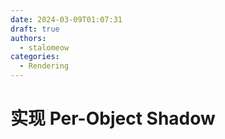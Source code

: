 ```yaml
---
date: 2024-03-09T01:07:31
draft: true
authors:
  - stalomeow
categories:
  - Rendering
---
```


# 实现 Per-Object Shadow

<!-- more -->
